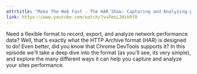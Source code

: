 ```yaml
---
attrtitle: "Make The Web Fast - The HAR Show: Capturing and Analyzing performance data with HTTP Archive format"
link: https://www.youtube.com/watch/?v=FmsLJHikRf8
---
```


Need a flexible format to record, export, and analyze network performance data? Well, that's exactly what the HTTP Archive format (HAR) is designed to do! Even better, did you know that Chrome DevTools supports it? In this episode we'll take a deep dive into the format (as you'll see, its very simple), and explore the many different ways it can help you capture and analyze your sites performance.
